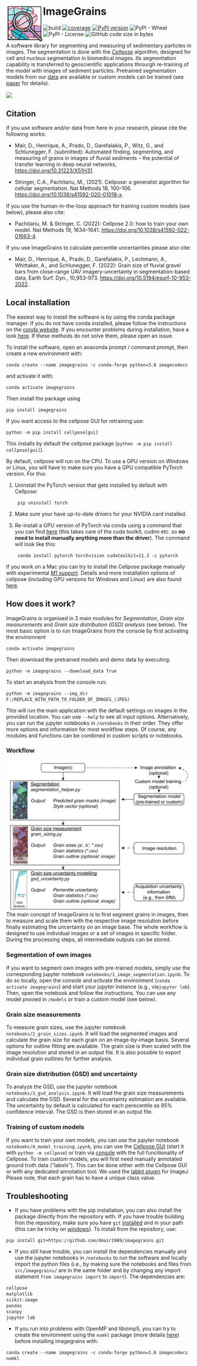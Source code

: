 # ImageGrains  <img src="https://github.com/dmair1989/ImageGrains/blob/main/illustrations/logo_2.png?raw=true" width="100" title="logo" alt="logo" align="left">
![build](https://github.com/dmair1989/imagegrains/actions/workflows/ci.yml/badge.svg)
[![coverage](https://coveralls.io/repos/github/dmair1989/imagegrains/badge.svg?branch=main)](https://coveralls.io/github/dmair1989/imagegrains?branch=main)
[![PyPI version](https://badge.fury.io/py/imagegrains.svg)](https://badge.fury.io/py/imagegrains)
![PyPI - Wheel](https://img.shields.io/pypi/wheel/imagegrains)
![PyPI - License](https://img.shields.io/pypi/l/imagegrains?color=green)
![GitHub code size in bytes](https://img.shields.io/github/languages/code-size/dmair1989/imagegrains)

A software library for segmenting and measuring of sedimentary particles in images. The segmentation is done with the [*Cellpose*](https://github.com/mouseland/cellpose) algorithm, designed for cell and nucleus segmentation in biomedical images. Its segmentation capability is transferred to geoscientific applications throurgh re-training of the model with images of sediment particles. Pretrained segmentation models from our [data](https://doi.org/10.5281/zenodo.8005771) are available or custom models can be trained (see [paper](https://doi.org/10.31223/X51H31) for details).

<img src="https://github.com/dmair1989/ImageGrains/blob/main/illustrations/example.png?raw=true" align="center">

## Citation  

If you use software and/or data from here in your research, please cite the following works:  

- Mair, D., Henrique, A., Prado, D., Garefalakis, P., Witz, G., and Schlunegger, F. (submitted): Automated finding, segmenting, and measuring of grains in images of fluvial sediments – the potential of transfer learning in deep neural networks, <https://doi.org/10.31223/X51H31>.

- Stringer, C.A., Pachitariu, M., (2021). Cellpose: a generalist algorithm for cellular segmentation. Nat Methods 18, 100–106. <https://doi.org/10.1038/s41592-020-01018-x>.

If you use the human-in-the-loop approach for training custom models (see below), please also cite:  

- Pachitariu, M. & Stringer, C. (2022): Cellpose 2.0: how to train your own model. Nat Methods 19, 1634–1641. <https://doi.org/10.1038/s41592-022-01663-4>.

If you use ImageGrains to calculate percentile uncertainties please also cite:

- Mair, D., Henrique, A., Prado, D., Garefalakis, P., Lechmann, A., Whittaker, A., and Schlunegger, F. (2022): Grain size of fluvial gravel bars from close-range UAV imagery-uncertainty in segmentation-based data, Earth Surf. Dyn., 10,953-973. <https://doi.org/10.5194/esurf-10-953-2022>.

## Local installation  

The easiest way to install the software is by using the conda package manager. If you do not have conda installed, please follow the instructions on the [conda website](https://docs.conda.io/en/latest/miniconda.html). If you encounter problems during installation, have a look [here](https://github.com/dmair1989/imagegrains/blob/main/Readme.md#troubleshooting). If these methods do not solve them, please open an issue.  

To install the software, open an anaconda prompt / command prompt, then create a new environment with:

```text
conda create --name imagegrains -c conda-forge python=3.8 imagecodecs 
```

and activate it with:

```text
conda activate imagegrains
```

Then install the package using

```text
pip install imagegrains
```

If you want access to the cellpose GUI for retraining use:

```text
python -m pip install cellpose[gui]
```

This installs by default the cellpose package (```python -m pip install cellpose[gui]```).  
  
By default, cellpose will run on the CPU. To use a GPU version on Windows or Linux, you will have to make sure you have a GPU compatible PyTorch version. For this:

1. Uninstall the PyTorch version that gets installed by default with Cellpose:

        pip uninstall torch

2. Make sure your have up-to-date drivers for your NVIDIA card installed.

3. Re-install a GPU version of PyTorch via conda using a command that you can find [here](https://pytorch.org/get-started/locally/) (this takes care of the cuda toolkit, cudnn etc. so **no need to install manually anything more than the driver**). The command will look like this:

        conda install pytorch torchvision cudatoolkit=11.3 -c pytorch

If you work on a Mac you can try to install the Cellpose package manually with experimental [M1 support](https://cellpose.readthedocs.io/en/latest/installation.html#m1-mac-installation).
Details and more installation options of cellpose (including GPU versions for Windows and Linux) are also found [here](https://github.com/mouseland/cellpose#installation).

## How does it work?

ImageGrains is organised in 3 main modules for *Segmentation*, *Grain size measurements* and *Grain size distribution (GSD) analysis* (see below). The most basic option is to run ImageGrains from the console by first activating the enviromnent
```text
conda activate imagegrains
```
Then download the pretrained models and demo data by executing:

```text
python -m imagegrains --download_data True
```

To start an analysis from the console run:

```text
python -m imagegrains --img_dir F:/REPLACE_WITH_PATH_TO_FOLDER_OF_IMAGES_(JPEG)
```
This will run the main application with the default settings on images in the provided location. You can use ```--help``` to see all input options. Alternatively, you can run the jupyter notebooks in ```/notebooks``` in their order. They offer more options and information for most workflow steps. Of course, any modules and functions can be combined in custom scripts or notebooks.

### Workflow  

<img src="https://github.com/dmair1989/ImageGrains/blob/main/illustrations/workflow.png?raw=true" width="550" title="wf" alt="wf" align="center">  
The main concept of ImageGrains is to first segment grains in images, then to measure and scale them with the respective image resolution before finally estimating the uncertainty on an image base. The whole workflow is designed to use individual images or a set of images in specific folder. During the processing steps, all intermediate outputs can be stored.

### Segmentation of own images

If you want to segment own images with pre-trained models, simply use the corresponding jupyter notebook ```notebooks/1_image_segmentation.ipynb```. To do so locally, open the console and activate the environment (```conda activate imagegrains```) and start your jupyter instance (e.g., via```jupyter lab```). Then, open the notebook and follow the instructions. You can use any model provied in ```/models``` or train a custom model (see below).

### Grain size measurements

To measure grain sizes, use the jupyter notebook ```notebooks/2_grain_sizes.ipynb```. It will load the segmented images and calculate the grain size for each grain on an image-by-image basis. Several options for outline fitting are available. The grain size is then scaled with the image resolution and stored in an output file. It is also possible to export individual grain outlines for further analysis.

### Grain size distribution (GSD) and uncertainty

To analyze the GSD, use the jupyter notebook ```notebooks/3_gsd_analysis.ipynb```. It will load the grain size measurements and calculate the GSD. Several for the uncertainty estimation are available. The uncertainty by default is calculated for each perecentile as 95% confidence interval. The GSD is then stored in an output file.

### Training of custom models

If you want to train your own models, you can use the jupyter notebook ```notebooks/4_model_training.ipynb```, you can use the [Cellpose GUI](https://www.cellpose.org/) (start it with ```python -m cellpose```) or train via [console](https://cellpose.readthedocs.io/en/latest/train.html) with the full funcitionality of Cellpose. To train custom models, you will first need manually annotated ground truth data ("labels"). This can be done either with the Cellpose GUI or with any dedicated annotation tool. We used the [labkit plugin](https://imagej.net/Labkit) for ImageJ. Please note, that each grain has to have a unique class value.


## Troubleshooting  
  
- If you have problems with the pip installation, you can also install the package directly from the repository with. If you have trouble building fron the repository, make sure you have ```git``` [installed](https://github.com/git-guides/install-git) and in your path (this can be tricky on [windows](https://stackoverflow.com/questions/26620312/installing-git-in-path-with-github-client-for-windows)). To install from the repository, use:

```text
pip install git+https://github.com/dmair1989/imagegrains.git
```  
   

- If you still have trouble, you can install the dependencies manually and use the jupyter notebooks in ```/notebooks``` to run the software and locally import the python files (i.e., by making sure the notebooks and files from ```src/imagegrains/``` are in the same folder and by changing any import statement ```from imagegrains import``` to ```import```). The dependencies are:

```text
cellpose
matplotlib
scikit-image
pandas
scanpy
jupyter lab
```

- If you run into problems with  OpenMP and libiomp5, you can try to create the environment using the ```nomkl``` package (more details [here](https://stackoverflow.com/questions/53014306/error-15-initializing-libiomp5-dylib-but-found-libiomp5-dylib-already-initial)) before installing imagegrains with:

```text
conda create --name imagegrains -c conda-forge python=3.8 imagecodecs nomkl 
```

